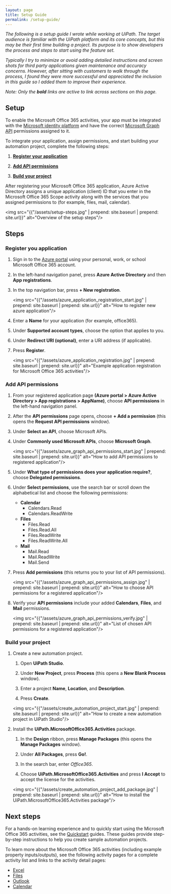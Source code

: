 ```yaml
---
layout: page
title: Setup Guide
permalink: /setup-guide/
---
```


*The following is a setup guide I wrote while working at UiPath. The target audience is familiar with the UiPath platform and its core concepts, but this may be their first time building a project. Its purpose is to show developers the process and steps to start using the feature set.*

*Typically I try to minimize or avoid adding detailed instructions and screen shots for third party applications given maintenance and accuracy concerns. However, after sitting with customers to walk through the process, I found they were more successful and appreciated the inclusion in this guide so I added them to improve their experience.*

*Note: Only the **bold** links are active to link across sections on this page.*

## Setup

To enable the Microsoft Office 365 activities, your app must be integrated with the [Microsoft identity platform](link) and have the correct [Microsoft Graph API](link) permissions assigned to it.

To integrate your application, assign permissions, and start building your automation project, complete the following steps:

1. [**Register your application**](#Register-you-application)

2. [**Add API permissions**](#add-api-permissions)

3. [**Build your project**](#build-your-project)

After registering your Microsoft Office 365 application, Azure Active Directory assigns a unique application (client) ID that you enter in the Microsoft Office 365 Scope activity along with the services that you assigned permissions to (for example, files, mail, calendar).

<img src="{{"/assets/setup-steps.jpg" | prepend: site.baseurl | prepend: site.url}}" alt="Overview of the setup steps"/>

## Steps

### Register you application

1. Sign in to the [Azure portal](link) using your personal, work, or school Microsoft Office 365 account.

2. In the left-hand navigation panel, press **Azure Active Directory** and then **App registrations**.

3. In the top navigation bar, press **+ New registration**.

    <img src="{{"/assets/azure_application_registration_start.jpg" | prepend: site.baseurl | prepend: site.url}}" alt="How to register new azure application"/>

4. Enter a **Name** for your application (for example, office365).

5. Under **Supported account types**, choose the option that applies to you.

6. Under **Redirect URI (optional)**, enter a URI address (if applicable).

7. Press **Register**.

    <img src="{{"/assets/azure_application_registration.jpg" | prepend: site.baseurl | prepend: site.url}}" alt="Example application registration for Microsoft Office 365 activities"/>

### Add API permissions

1. From your registered application page **(Azure portal > Azure Active Directory > App registrations > AppName)**, choose **API permissions** in the left-hand navigation panel.

2. After the **API permissions** page opens, choose **+ Add a permission** (this opens the **Request API permissions** window).

3. Under **Select an API**, choose Microsoft APIs.

4. Under **Commonly used Microsoft APIs**, choose **Microsoft Graph**.

    <img src="{{"/assets/azure_graph_api_permissions_start.jpg" | prepend: site.baseurl | prepend: site.url}}" alt="How to add API permissions to registered application"/>

5. Under **What type of permissions does your application require?**, choose **Delegated permissions**.

6. Under **Select permissions**, use the search bar or scroll down the alphabetical list and choose the following permissions:

    * **Calendar**
        * Calendars.Read
        * Calendars.ReadWrite
    * **Files**
        * Files.Read
        * Files.Read.All
        * Files.ReadWrite
        * Files.ReadWrite.All
    * **Mail**
        * Mail.Read
        * Mail.ReadWrite
        * Mail.Send

7. Press **Add permissions** (this returns you to your list of API permissions).

    <img src="{{"/assets/azure_graph_api_permissions_assign.jpg" | prepend: site.baseurl | prepend: site.url}}" alt="How to choose API permissions for a registered application"/>

8. Verify your **API permissions** include your added **Calendars**, **Files**, and **Mail** permissions.

    <img src="{{"/assets/azure_graph_api_permissions_verify.jpg" | prepend: site.baseurl | prepend: site.url}}" alt="List of chosen API permissions for a registered application"/>

### Build your project

1. Create a new automation project.

    1. Open **UiPath Studio**.

    2. Under **New Project**, press **Process** (this opens a **New Blank Process** window).

    3. Enter a project **Name**, **Location**, and **Description**.

    4. Press **Create**.

    <img src="{{"/assets/create_automation_project_start.jpg" | prepend: site.baseurl | prepend: site.url}}" alt="How to create a new automation project in UiPath Studio"/>

2. Install the **UiPath.MicrosoftOffice365.Activities** package.

    1. In the **Design** ribbon, press **Manage Packages** (this opens the **Manage Packages** window).

    2. Under **All Packages**, press **Go!**.

    3. In the search bar, enter *Office365*.

    4. Choose **UiPath.MicrosoftOffice365.Activities** and press **I Accept** to accept the license for the activities.

    <img src="{{"/assets/create_automation_project_add_package.jpg" | prepend: site.baseurl | prepend: site.url}}" alt="How to install the UiPath.MicrosoftOffice365.Activities package"/>

## Next steps

For a hands-on learning experience and to quickly start using the Microsoft Office 365 activities, see the [Quickstart](link) guides. These guides provide step-by-step instructions to help you create sample automation projects.

To learn more about the Microsoft Office 365 activities (including example property inputs/outputs), see the following activity pages for a complete activity list and links to the activity detail pages:

* [Excel](link)
* [Files](link)
* [Outlook](link)
* [Calendar](link)